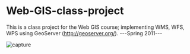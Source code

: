 # Web-GIS-class-project
This is a class project for the Web GIS course; implementing WMS, WFS, WPS using GeoServer (http://geoserver.org/).
 ---Spring 2011---
 
 
![capture](https://user-images.githubusercontent.com/10367311/43111718-aa10dd94-8eaf-11e8-822f-0d0186b22524.PNG)
